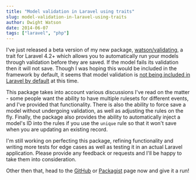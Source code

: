 ```yaml
---
title: "Model validation in Laravel using traits"
slug: model-validation-in-laravel-using-traits
author: Dwight Watson
date: 2014-06-07
tags: ["laravel", "php"]
---
```


I've just released a beta version of my new package, [watson/validating](https://github.com/dwightwatson/validating), a trait for Laravel 4.2+ which allows you to automatically run your models through validation before they are saved. If the model fails its validation then it will not save. Though I was hoping this would be included in the framework by default, it seems that model validation is [not being included in Laravel by default](https://github.com/laravel/framework/issues/3751) at this time.

This package takes into account various discussions I've read on the matter - some people want the ability to have multiple rulesets for different events, and I've provided that functionality. There is also the ability to force save a model without undergoing validation, as well as adjusting the rules on the fly. Finally, the package also provides the ability to automatically inject a model's ID into the rules if you use the `unique` rule so that it won't save when you are updating an existing record.

I'm still working on perfecting this package, refining functionality and writing more tests for edge cases as well as testing it in an actual Laravel application. Please provide any feedback or requests and I'll be happy to take them into consideration.

Other then that, head to the [GitHub](https://github.com/dwightwatson/validating) or [Packagist](https://packagist.org/packages/watson/validating) page now and give it a run!
